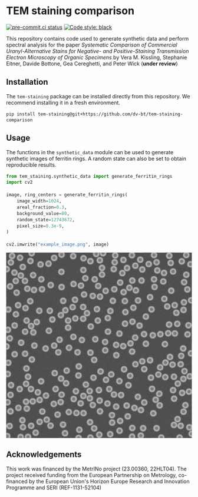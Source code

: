 # TEM staining comparison

[![pre-commit.ci status](https://results.pre-commit.ci/badge/github/dv-bt/tem-staining-comparison/main.svg)](https://results.pre-commit.ci/latest/github/dv-bt/tem-staining-comparison/main) [![Code style: black](https://img.shields.io/badge/code%20style-black-000000.svg)](https://github.com/psf/black)

This repository contains code used to generate synthetic data and perform spectral analysis for the paper *Systematic Comparison of Commercial Uranyl-Alternative Stains for Negative- and Positive-Staining Transmission Electron Microscopy of Organic Specimens* by Vera M. Kissling, Stephanie Eitner, Davide Bottone, Gea Cereghetti, and Peter Wick (**under review**)

## Installation

The `tem-staining` package can be installed directly from this repository. We recommend installing it in a fresh environment.
```
pip install tem-staining@git+https://github.com/dv-bt/tem-staining-comparison
```

## Usage

The functions in the `synthetic_data` module can be used to generate synthetic images of ferritin rings. A random state can also be set to obtain reproducible results.
```python
from tem_staining.synthetic_data import generate_ferritin_rings
import cv2

image, ring_centers = generate_ferritin_rings(
    image_width=1024,
    areal_fraction=0.3,
    background_value=80,
    random_state=12743672,
    pixel_size=0.3e-9,
)

cv2.imwrite("example_image.png", image)
```

![Example image](example_image.png)

## Acknowledgements

This work was financed by the MetrINo project (23.00360, 22HLT04). The project received funding from the European Partnership on Metrology, co-financed by the European Union's Horizon Europe Research and Innovation Programme and SERI (REF-1131-52104)
